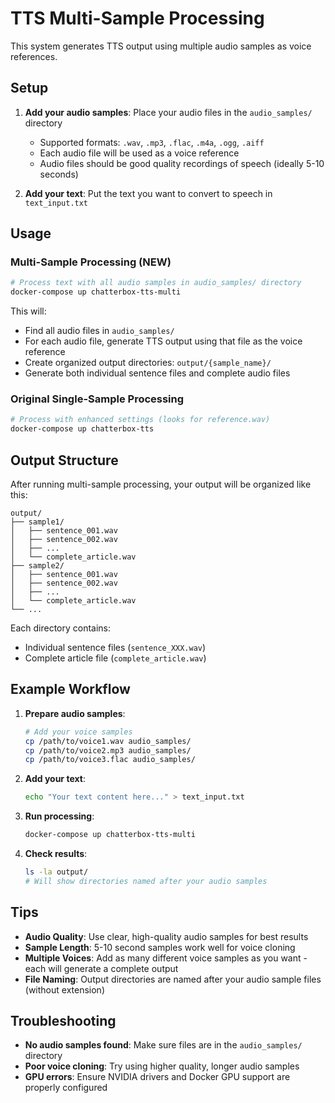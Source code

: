 # TTS Multi-Sample Processing

This system generates TTS output using multiple audio samples as voice references.

## Setup

1. **Add your audio samples**: Place your audio files in the `audio_samples/` directory
   - Supported formats: `.wav`, `.mp3`, `.flac`, `.m4a`, `.ogg`, `.aiff`
   - Each audio file will be used as a voice reference
   - Audio files should be good quality recordings of speech (ideally 5-10 seconds)

2. **Add your text**: Put the text you want to convert to speech in `text_input.txt`

## Usage

### Multi-Sample Processing (NEW)
```bash
# Process text with all audio samples in audio_samples/ directory
docker-compose up chatterbox-tts-multi
```

This will:
- Find all audio files in `audio_samples/`
- For each audio file, generate TTS output using that file as the voice reference
- Create organized output directories: `output/{sample_name}/`
- Generate both individual sentence files and complete audio files

### Original Single-Sample Processing
```bash
# Process with enhanced settings (looks for reference.wav)
docker-compose up chatterbox-tts
```

## Output Structure

After running multi-sample processing, your output will be organized like this:

```
output/
├── sample1/
│   ├── sentence_001.wav
│   ├── sentence_002.wav
│   ├── ...
│   └── complete_article.wav
├── sample2/
│   ├── sentence_001.wav
│   ├── sentence_002.wav
│   ├── ...
│   └── complete_article.wav
└── ...
```

Each directory contains:
- Individual sentence files (`sentence_XXX.wav`)
- Complete article file (`complete_article.wav`)

## Example Workflow

1. **Prepare audio samples**:
   ```bash
   # Add your voice samples
   cp /path/to/voice1.wav audio_samples/
   cp /path/to/voice2.mp3 audio_samples/
   cp /path/to/voice3.flac audio_samples/
   ```

2. **Add your text**:
   ```bash
   echo "Your text content here..." > text_input.txt
   ```

3. **Run processing**:
   ```bash
   docker-compose up chatterbox-tts-multi
   ```

4. **Check results**:
   ```bash
   ls -la output/
   # Will show directories named after your audio samples
   ```

## Tips

- **Audio Quality**: Use clear, high-quality audio samples for best results
- **Sample Length**: 5-10 second samples work well for voice cloning
- **Multiple Voices**: Add as many different voice samples as you want - each will generate a complete output
- **File Naming**: Output directories are named after your audio sample files (without extension)

## Troubleshooting

- **No audio samples found**: Make sure files are in the `audio_samples/` directory
- **Poor voice cloning**: Try using higher quality, longer audio samples
- **GPU errors**: Ensure NVIDIA drivers and Docker GPU support are properly configured